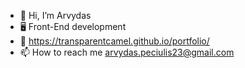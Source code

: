 - 👋 Hi, I’m Arvydas
- 🖥️ Front-End development
- 💼  https://transparentcamel.github.io/portfolio/
- 📫 How to reach me arvydas.peciulis23@gmail.com

<!---
transparentCamel/transparentCamel is a ✨ special ✨ repository because its `README.md` (this file) appears on your GitHub profile.
You can click the Preview link to take a look at your changes.
--->
